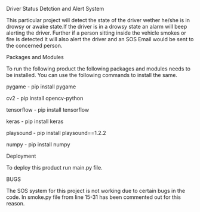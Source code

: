 Driver Status Detction and Alert System

This particular project will detect the state of the driver wether he/she is in drowsy or awake state.If the driver is in a drowsy state an alarm will beep alerting the driver.
Further if a person sitting inside the vehicle smokes or fire is detected it will also alert the driver and an SOS Email would be sent to the concerned person.

Packages and Modules

To run the following product the following packages and modules needs to be installed.
You can use the following commands to install the same.

pygame - pip install pygame

cv2 - pip install opencv-python

tensorflow - pip install tensorflow

keras - pip install keras

playsound - pip install playsound==1.2.2

numpy - pip install numpy

Deployment

To deploy this product run main.py file.

BUGS

The SOS system for this project is not working due to certain bugs in the code.
In smoke.py file from line 15-31 has been commented out for this reason.


